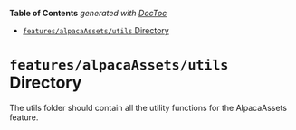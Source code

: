 <!-- START doctoc generated TOC please keep comment here to allow auto update -->
<!-- DON'T EDIT THIS SECTION, INSTEAD RE-RUN doctoc TO UPDATE -->

**Table of Contents** _generated with [DocToc](https://github.com/thlorenz/doctoc)_

- [`features/alpacaAssets/utils` Directory](#featuresalpacaassetsutils-directory)

<!-- END doctoc generated TOC please keep comment here to allow auto update -->

# `features/alpacaAssets/utils` Directory

The utils folder should contain all the utility functions for the AlpacaAssets feature.
